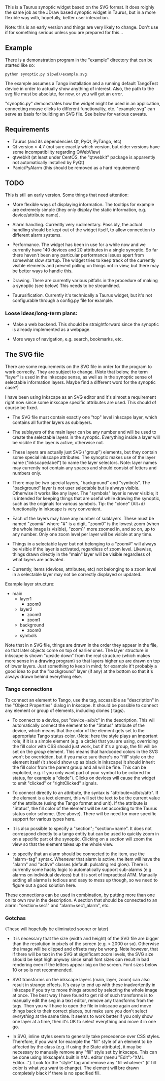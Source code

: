 This is a Taurus synoptic widget based on the SVG format. It does roighly the same job as the JDraw based synoptic widget in Taurus, but in a more flexible way with, hopefully, better user interaction.

Note: this is an early version and things are very likely to change. Don't use if for something serious unless you are prepared for this...


Example
-------

There is a demonstration program in the "example" directory that can be started like so:

    python synoptic.py $(pwd)/example.svg

The example assumes a Tango installation and a running default TangoTest device in order to actually show anything of interest. Also, the path to the svg file must be absolute, for now, or you will get an error.

"synoptic.py" demonstrates how the widget might be used in an application, connecting mouse clicks to different functionality, etc. "example.svg" can serve as basis for building an SVG file. See below for various caveats.


Requirements
------------

- Taurus (and its dependencies Qt, PyQt, PyTango, etc)
- Qt version > 4.7 (not sure exactly which version, but older versions have some incompatibility regarding QWebView)
- qtwebkit (at least under CentOS, the "qtwebkit" package is apparently not automatically installed by PyQt)
- Panic/PyAlarm (this should be removed as a hard requirement)


TODO
----

This is still an early version. Some things that need attention:

- More flexible ways of displaying information. The tooltips for example are extremely simple (they only display the static information, e.g. device/attribute name).

- Alarm handling. Currently very rudimentary. Possibly, the actual handling should be kept out of the widget itself, to allow connection to different alarm systems.

- Performance. The widget has been in use for a while now and we currently have 140 devices and 20 attributes in a single synoptic. So far there haven't been any particular performance issues apart from somewhat slow startup. The widget tries to keep track of the currently visible elements and prevent polling on things not in view, but there may be better ways to handle this.

- Drawing. There are currently various pitfalls in the procedure of making a synoptic (see below) This needs to be streamlined.

- Taurusification. Currently it's technically a Taurus widget, but it's not configurable through a config.py file for example.


### Loose ideas/long-term plans:

- Make a web backend. This should be straightforward since the synoptic is already implemented as a webpage.

- More ways of navigation, e.g. search, bookmarks, etc.


The SVG file
------------

There are some requirements on the SVG file in order for the program to work correctly. They are subject to change. (Note that below, the term "layer" is used in the inkscape sense, as well as in the synoptic sense of selectable information layers. Maybe find a different word for the synoptic case?)

I have been using Inkscape as an SVG editor and it's almost a requirement right now since some inkscape specific attributes are used. This should of course be fixed.

- The SVG file must contain exactly one "top" level inkscape layer, which contains all further layers as sublayers.

- The sublayers of the main layer can be any number and will be used to create the selectable layers in the synoptic. Everything inside a layer will be visible if the layer is active, otherwise not.

- These layers are actually just SVG <g> ("group") elements, but they contain some special inkscape attributes. The synoptic makes use of the layer name ("inkscape:label") to name the layer selectors. Note: layer names may currently not contain any spaces and should consist of letters and numbers only.

- There may be two special layers, "background" and "symbols". The "background" layer is not user selectable but is always visible. Otherwise it works like any layer. The "symbols" layer is never visible; it is intended for keeping things that are useful while drawing the synoptic, such as the originals for various symbols. Tip: the "clone" (Alt+d) functionality in inkscape is very convenient.

- Each of the layers may have any number of sublayers. These must be named "zoom#" where "#" is a digit. "zoom0" is the lowest zoom (when the whole image is visible), "zoom1" more zoomed in, and so on, up to any number. Only one zoom level per layer will be visible at any time.

- Things in a selectable layer but not belonging to a "zoom#" will always be visible if the layer is activated, regardless of zoom level. Likewise, things drawn directly in the "main" layer will be visible regardless of what layers are activated.

- Currently, items (devices, attributes, etc) not belonging to a zoom level in a selectable layer may not be correctly displayed or updated.

Example layer structure:

* main
  * layer1
    * zoom0
  * layer2
    * zoom0
    * zoom1
  * background
    * zoom0
  * symbols

Note that in n SVG file, things are drawn in the order they appear in the file, so that later objects come on top of earlier ones. The layer structure in inkscape is shown "upside down" from the real structure (which makes more sense in a drawing program) so that layers higher up are drawn on top of lower layers. Just something to keep in mind; for example it't probably a good idea to put the "background" layer (if any) at the bottom so that it's always drawn behind everything else.


### Tango connections

To connect an element to Tango, use the <desc> tag, accessible as "description" in the "Object Properties" dialog in Inkscape. It should be possible to connect any element or group of elements, including clones (<use> tags).

- To connect to a device, put "device=a/b/c" in the description. This will automatically connect the element to the "Status" attribute of the device, which means that the color of the element gets set to the appropriate Tango status color. (Note: here the style plays an important role; if it is a simple element (e.g. a circle) that you are using, overriding the fill color with CSS should just work, but if it's a group, the fill will be set on the *group* element. This means that hardcoded colors in the SVG won't be overridden, but if you make sure there's no "fill" style on the element itself (it should show up as black in inkscape) it should inherit the fill color from the parent group and all will be fine. This can be exploited, e.g. if you only want part of your symbol to be colored for status, for example a "diode"). Clicks on devices will cause the widget to emit "clicked" or "rightClicked" signals.

- To connect directly to an attribute, the syntax is "attribute=a/b/c/attr". If the element is a text element, this will set the text to be the current value of the attribute (using the Tango format and unit). If the attribute is "Status", the fill color of the element will be set according to the Taurus status color scheme. (See above). There will be need for more specific support for various types here.

- It is also possible to specify a "section"; "section=name". It does not correspond directly to a tango entity but can be used to quickly zoom in on a specific part of the synoptic. Clicking on a section will zoom the view so that the element takes up the whole view.

- to specify that an alarm should be connected to the item, use the "alarm=tag" syntax. Whenever that alarm is active, the item will have the "alarm" and "active" classes (default: pulsating red glow). There is currently some hacky logic to automatically support sub-alarms (e.g. alarms on individual devices) but it is sort of impractical ATM. Manually adding all alarms is tedious and easy to mess up though, so we need to figure out a good solution here.

These connections can be used in combination, by putting more than one on its own row in the description. A section that should be connected to an alarm: "section=sec1" and "alarm=sec1_alarm", etc.


### Gotchas

(These will hopefully be eliminated sooner or later)

- It is necessary that the size (width and height) of the SVG file are bigger than the resolution in pixels of the screen (e.g. > 2000 or so). Otherwise the image will be clipped and offsets may be wrong. Note however, that if there will be text in the SVG at significant zoom levels, the SVG size should be kept high anyway since small font sizes can result in bad rendering even if the letters appear big on the screen. Font sizes below 10 or so is not recommended.

- SVG transforms on the inkscape layers (main, layer, zoom) can also result in strange effects. It's easy to end up with these inadvertently in inkscape if you try to move things around by selecting the whole image at once. The best way I have found to get rid of such transforms is to manually edit the svg in a text editor, remove any transforms from the <g inkscape:groupmode="layer"> tags. Then you will have to open the file in inkscape again and move things back to their correct places, but make sure you don't select *everything* at the same time. It seems to work better if you only show one layer at a time, then it's OK to select everything and move it in one go.

- In SVG, inline styles seem to generally take precedence over CSS styles. Therefore, if you want for example the "fill" style of an element to be affected by the class (e.g. if using the State attribute), it may be necessary to manually remove any "fill" style set by inkscape. This can be done using Inkscape's built in XML editor (menu "Edit">"XML Editor..."). Look for the "style" tag and remove any "fill:whatever" (if fill color is what you want to change). The element will bre drawn completely black if there is no specified fill.
